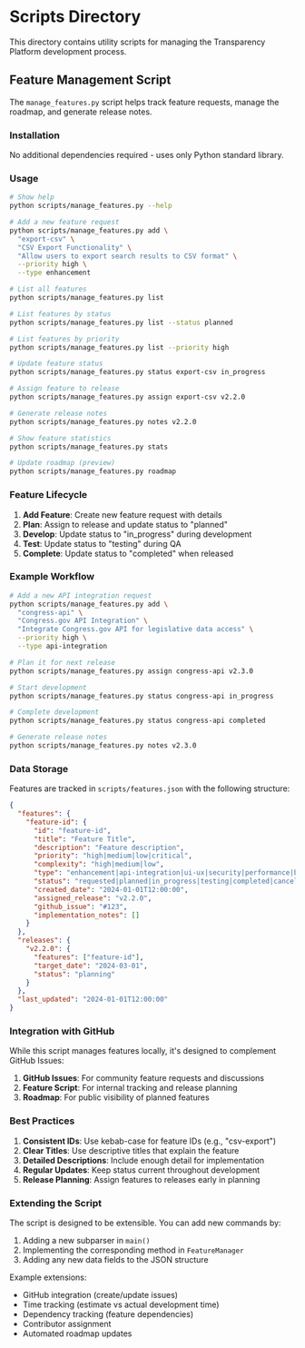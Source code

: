 # Scripts Directory

This directory contains utility scripts for managing the Transparency Platform development process.

## Feature Management Script

The `manage_features.py` script helps track feature requests, manage the roadmap, and generate release notes.

### Installation

No additional dependencies required - uses only Python standard library.

### Usage

```bash
# Show help
python scripts/manage_features.py --help

# Add a new feature request
python scripts/manage_features.py add \
  "export-csv" \
  "CSV Export Functionality" \
  "Allow users to export search results to CSV format" \
  --priority high \
  --type enhancement

# List all features
python scripts/manage_features.py list

# List features by status
python scripts/manage_features.py list --status planned

# List features by priority
python scripts/manage_features.py list --priority high

# Update feature status
python scripts/manage_features.py status export-csv in_progress

# Assign feature to release
python scripts/manage_features.py assign export-csv v2.2.0

# Generate release notes
python scripts/manage_features.py notes v2.2.0

# Show feature statistics
python scripts/manage_features.py stats

# Update roadmap (preview)
python scripts/manage_features.py roadmap
```

### Feature Lifecycle

1. **Add Feature**: Create new feature request with details
2. **Plan**: Assign to release and update status to "planned"
3. **Develop**: Update status to "in_progress" during development
4. **Test**: Update status to "testing" during QA
5. **Complete**: Update status to "completed" when released

### Example Workflow

```bash
# Add a new API integration request
python scripts/manage_features.py add \
  "congress-api" \
  "Congress.gov API Integration" \
  "Integrate Congress.gov API for legislative data access" \
  --priority high \
  --type api-integration

# Plan it for next release
python scripts/manage_features.py assign congress-api v2.3.0

# Start development
python scripts/manage_features.py status congress-api in_progress

# Complete development
python scripts/manage_features.py status congress-api completed

# Generate release notes
python scripts/manage_features.py notes v2.3.0
```

### Data Storage

Features are tracked in `scripts/features.json` with the following structure:

```json
{
  "features": {
    "feature-id": {
      "id": "feature-id",
      "title": "Feature Title",
      "description": "Feature description",
      "priority": "high|medium|low|critical",
      "complexity": "high|medium|low",
      "type": "enhancement|api-integration|ui-ux|security|performance|bug",
      "status": "requested|planned|in_progress|testing|completed|cancelled",
      "created_date": "2024-01-01T12:00:00",
      "assigned_release": "v2.2.0",
      "github_issue": "#123",
      "implementation_notes": []
    }
  },
  "releases": {
    "v2.2.0": {
      "features": ["feature-id"],
      "target_date": "2024-03-01",
      "status": "planning"
    }
  },
  "last_updated": "2024-01-01T12:00:00"
}
```

### Integration with GitHub

While this script manages features locally, it's designed to complement GitHub Issues:

1. **GitHub Issues**: For community feature requests and discussions
2. **Feature Script**: For internal tracking and release planning
3. **Roadmap**: For public visibility of planned features

### Best Practices

1. **Consistent IDs**: Use kebab-case for feature IDs (e.g., "csv-export")
2. **Clear Titles**: Use descriptive titles that explain the feature
3. **Detailed Descriptions**: Include enough detail for implementation
4. **Regular Updates**: Keep status current throughout development
5. **Release Planning**: Assign features to releases early in planning

### Extending the Script

The script is designed to be extensible. You can add new commands by:

1. Adding a new subparser in `main()`
2. Implementing the corresponding method in `FeatureManager`
3. Adding any new data fields to the JSON structure

Example extensions:
- GitHub integration (create/update issues)
- Time tracking (estimate vs actual development time)
- Dependency tracking (feature dependencies)
- Contributor assignment
- Automated roadmap updates 